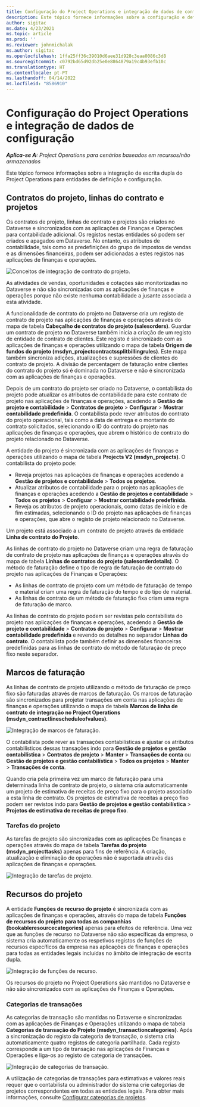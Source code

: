 ```yaml
---
title: Configuração do Project Operations e integração de dados de configuração
description: Este tópico fornece informações sobre a configuração e definição de mapas de escrita dupla do Project Operations.
author: sigitac
ms.date: 4/23/2021
ms.topic: article
ms.prod: ''
ms.reviewer: johnmichalak
ms.author: sigitac
ms.openlocfilehash: 1ffa25ff36c39010d6aee31d928c3eaa0086c3d8
ms.sourcegitcommit: c0792bd65d92db25e0e8864879a19c4b93efb10c
ms.translationtype: HT
ms.contentlocale: pt-PT
ms.lasthandoff: 04/14/2022
ms.locfileid: "8586910"
---
```

# <a name="project-operations-setup-and-configuration-data-integration"></a>Configuração do Project Operations e integração de dados de configuração

_**Aplica-se A:** Project Operations para cenários baseados em recursos/não armazenados_

Este tópico fornece informações sobre a integração de escrita dupla do Project Operations para entidades de definição e configuração.

## <a name="project-contracts-contract-lines-and-projects"></a>Contratos do projeto, linhas do contrato e projetos

Os contratos de projeto, linhas de contrato e projetos são criados no Dataverse e sincronizados com as aplicações de Finanças e Operações para contabilidade adicional. Os registos nestas entidades só podem ser criados e apagados em Dataverse. No entanto, os atributos de contabilidade, tais como as predefinições do grupo de impostos de vendas e as dimensões financeiras, podem ser adicionadas a estes registos nas aplicações de finanças e operações.

  ![Conceitos de integração de contrato do projeto.](./media/1ProjectContract.jpg)

As atividades de vendas, oportunidades e cotações são monitorizadas no Dataverse e não são sincronizadas com as aplicações de finanças e operações porque não existe nenhuma contabilidade a jusante associada a esta atividade.

A funcionalidade de contrato do projeto no Dataverse cria um registo de contrato de projeto nas aplicações de finanças e operações através do mapa de tabela **Cabeçalho de contratos do projeto (salesorders)**. Guardar um contrato de projeto no Dataverse também inicia a criação de um registo de entidade de contrato de clientes. Este registo é sincronizado com as aplicações de finanças e operações utilizando o mapa de tabela **Origem de fundos do projeto (msdyn\_projectcontractssplitbillingrules)**. Este mapa também sincroniza adições, atualizações e supressões de clientes do contrato de projeto. A divisão de percentagem de faturação entre clientes do contrato do projeto só é dominada no Dataverse e não é sincronizada com as aplicações de finanças e operações.

Depois de um contrato do projeto ser criado no Dataverse, o contabilista do projeto pode atualizar os atributos de contabilidade para este contrato de projeto nas aplicações de finanças e operações, acedendo a **Gestão de projeto e contabilidade** > **Contratos de projeto** > **Configurar** > **Mostrar contabilidade predefinida**. O contabilista pode rever atributos do contrato do projeto operacional, tais como a data de entrega e o montante do contrato solicitados, selecionando o ID do contrato do projeto nas aplicações de finanças e operações, que abrem o histórico de contrato do projeto relacionado no Dataverse.

A entidade do projeto é sincronizada com as aplicações de finanças e operações utilizando o mapa de tabela **Projects V2 (msdyn\_projects)**. O contabilista do projeto pode:

  - Reveja projetos nas aplicações de finanças e operações acedendo a **Gestão de projetos e contabilidade** > **Todos os projetos**. 
  - Atualizar atributos de contabilidade para o projeto nas aplicações de finanças e operações acedendo a **Gestão de projetos e contabilidade** > **Todos os projetos** > **Configuar** > **Mostrar contabilidade predefinida**.  
  - Reveja os atributos de projeto operacionais, como datas de início e de fim estimadas, selecionando o ID do projeto nas aplicações de finanças e operações, que abre o registo de projeto relacionado no Dataverse.

Um projeto está associado a um contrato de projeto através da entidade **Linha de contrato do Projeto**.

As linhas de contrato do projeto no Dataverse criam uma regra de faturação de contrato de projeto nas aplicações de finanças e operações através do mapa de tabela **Linhas de contratos do projeto (salesorderdetails)**. O método de faturação define o tipo de regra de faturação de contrato do projeto nas aplicações de Finanças e Operações:

  - As linhas de contrato de projeto com um método de faturação de tempo e material criam uma regra de faturação do tempo e do tipo de material.
  - As linhas de contrato de um método de faturação fixa criam uma regra de faturação de marco.

As linhas de contrato do projeto podem ser revistas pelo contabilista do projeto nas aplicações de finanças e operações, acedendo a **Gestão de projeto e contabilidade** > **Contratos do projeto** > **Configurar** > **Mostrar contabilidade predefinida** e revendo os detalhes no separador **Linhas do contrato**. O contabilista pode também definir as dimensões financeiras predefinidas para as linhas de contrato do método de faturação de preço fixo neste separador.

## <a name="billing-milestones"></a>Marcos de faturação

As linhas de contrato de projeto utilizando o método de faturação de preço fixo são faturadas através de marcos de faturação. Os marcos de faturação são sincronizados para projetar transações em conta nas aplicações de finanças e operações utilizando o mapa de tabela **Marcos de linha de contrato de integração no Project Operations (msdyn\_contractlinescheduleofvalues)**.

  ![Integração de marcos de faturação.](./media/2Milestones.jpg)

O contabilista pode rever as transações contabilísticas e ajustar os atributos contabilísticos dessas transações indo para **Gestão de projetos e gestão contabilística** > **Contratos de projeto** > **Manter** > **Transações de conta** ou **Gestão de projetos e gestão contabilística** > **Todos os projetos** > **Manter** > **Transações de conta**.

Quando cria pela primeira vez um marco de faturação para uma determinada linha de contrato de projeto, o sistema cria automaticamente um projeto de estimativa de receitas de preço fixo para o projeto associado a esta linha de contrato. Os projetos de estimativa de receitas a preço fixo podem ser revistos indo para **Gestão de projetos e gestão contabilística** > **Projetos de estimativa de receitas de preço fixo**.

### <a name="project-tasks"></a>Tarefas do projeto

As tarefas de projeto são sincronizadas com as aplicações De finanças e operações através do mapa de tabela **Tarefas do projeto (msdyn\_projecttasks)** apenas para fins de referência. A criação, atualização e eliminação de operações não é suportada através das aplicações de finanças e operações.

  ![Integração de tarefas de projeto.](./media/3Tasks.jpg)

## <a name="project-resources"></a>Recursos do projeto

A entidade **Funções de recurso do projeto** é sincronizada com as aplicações de finanças e operações, através do mapa de tabela **Funções de recursos do projeto para todas as companhias (bookableresourcecategories)** apenas para efeitos de referência. Uma vez que as funções de recurso no Dataverse não são específicas da empresa, o sistema cria automaticamente os respetivos registos de funções de recursos específicos da empresa nas aplicações de finanças e operações para todas as entidades legais incluídas no âmbito de integração de escrita dupla.

![Integração de funções de recurso.](./media/5Resources.jpg)

Os recursos do projeto no Project Operations são mantidos no Dataverse e não são sincronizados com as aplicações de Finanças e Operações.

### <a name="transaction-categories"></a>Categorias de transações

As categorias de transação são mantidas no Dataverse e sincronizadas com as aplicações de Finanças e Operações utilizando o mapa de tabela **Categorias de transação do Projeto (msdyn\_transactioncategories)**. Após a sincronização do registo da categoria de transação, o sistema cria automaticamente quatro registos de categoria partilhada. Cada registo corresponde a um tipo de transação nas aplicações de Finanças e Operações e liga-os ao registo de categoria de transações.

![Integração de categorias de transação.](./media/4TransactionCategories.jpg)

A utilização de categorias de transações para estimativas e valores reais requer que o contabilista ou administrador do sistema crie categorias de projetos correspondentes em todas as entidades legais. Para obter mais informações, consulte [Configurar categorias de projetos](../project-accounting/configure-project-categories.md).
